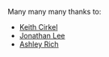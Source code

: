 Many many many thanks to:
 * [Keith Cirkel](https://github.com/keithamus)
 * [Jonathan Lee](https://github.com/beenanner)
 * [Ashley Rich](https://github.com/A5hleyRich)